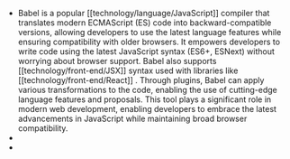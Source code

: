 - Babel is a popular [[technology/language/JavaScript]] compiler that translates modern ECMAScript (ES) code into backward-compatible versions, allowing developers to use the latest language features while ensuring compatibility with older browsers. It empowers developers to write code using the latest JavaScript syntax (ES6+, ESNext) without worrying about browser support. Babel also supports [[technology/front-end/JSX]] syntax used with libraries like [[technology/front-end/React]] . Through plugins, Babel can apply various transformations to the code, enabling the use of cutting-edge language features and proposals. This tool plays a significant role in modern web development, enabling developers to embrace the latest advancements in JavaScript while maintaining broad browser compatibility.
-
-
